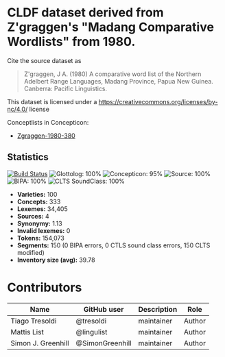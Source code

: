 # CLDF dataset derived from Z'graggen's "Madang Comparative Wordlists" from 1980.

Cite the source dataset as

> Z'graggen, J A. (1980) A comparative word list of the Northern Adelbert Range Languages, Madang Province, Papua New Guinea. Canberra: Pacific Linguistics.

This dataset is licensed under a https://creativecommons.org/licenses/by-nc/4.0/ license


Conceptlists in Concepticon:
- [Zgraggen-1980-380](https://concepticon.clld.org/contributions/Zgraggen-1980-380)
## Statistics


[![Build Status](https://travis-ci.org/lexibank/zgraggenmadang.svg?branch=master)](https://travis-ci.org/lexibank/zgraggenmadang)
![Glottolog: 100%](https://img.shields.io/badge/Glottolog-100%25-brightgreen.svg "Glottolog: 100%")
![Concepticon: 95%](https://img.shields.io/badge/Concepticon-95%25-green.svg "Concepticon: 95%")
![Source: 100%](https://img.shields.io/badge/Source-100%25-brightgreen.svg "Source: 100%")
![BIPA: 100%](https://img.shields.io/badge/BIPA-100%25-brightgreen.svg "BIPA: 100%")
![CLTS SoundClass: 100%](https://img.shields.io/badge/CLTS%20SoundClass-100%25-brightgreen.svg "CLTS SoundClass: 100%")

- **Varieties:** 100
- **Concepts:** 333
- **Lexemes:** 34,405
- **Sources:** 4
- **Synonymy:** 1.13
- **Invalid lexemes:** 0
- **Tokens:** 154,073
- **Segments:** 150 (0 BIPA errors, 0 CTLS sound class errors, 150 CLTS modified)
- **Inventory size (avg):** 39.78

# Contributors

Name               | GitHub user     | Description                          | Role
---                | ---             | ---                                  | ---
Tiago Tresoldi     | @tresoldi       | maintainer                           | Author
Mattis List        | @lingulist      | maintainer                           | Author
Simon J. Greenhill | @SimonGreenhill | maintainer                           | Author


